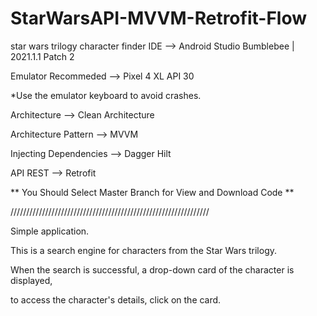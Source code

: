 # StarWarsAPI-MVVM-Retrofit-Flow
star wars trilogy character finder
IDE --> Android Studio Bumblebee | 2021.1.1 Patch 2

Emulator Recommeded --> Pixel 4 XL API 30

*Use the emulator keyboard to avoid crashes.

Architecture --> Clean Architecture

Architecture Pattern --> MVVM

Injecting Dependencies --> Dagger Hilt

API REST --> Retrofit

** You Should Select Master Branch for View and Download Code **

///////////////////////////////////////////////////////////////

Simple application.

This is a search engine for characters from the Star Wars trilogy.

When the search is successful, a drop-down card of the character is displayed,

to access the character's details, click on the card.
